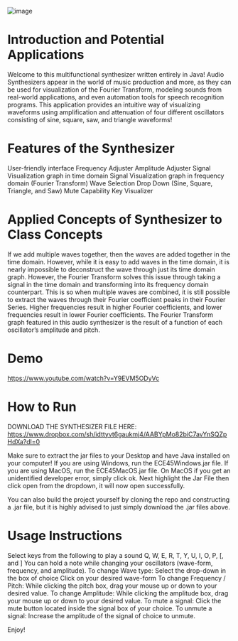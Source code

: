 ![image](https://user-images.githubusercontent.com/59634395/172030285-ea81e00c-8585-4cc1-bdee-a7fe8729bf4d.png)

# Introduction and Potential Applications

Welcome to this multifunctional synthesizer written entirely in Java! Audio Synthesizers appear in the world of music production and more, as they can be used for visualization of the Fourier Transform, modeling sounds from real-world applications, and even automation tools for speech recognition programs. This application provides an intuitive way of visualizing waveforms using amplification and attenuation of four different oscillators consisting of sine, square, saw, and triangle waveforms!


# Features of the Synthesizer 

User-friendly interface 
Frequency Adjuster
Amplitude Adjuster
Signal Visualization graph in time domain
Signal Visualization graph in frequency domain (Fourier Transform)
Wave Selection Drop Down (Sine, Square, Triangle, and Saw)
Mute Capability 
Key Visualizer


# Applied Concepts of Synthesizer to Class Concepts

If we add multiple waves together, then the waves are added together in the time domain. However, while it is easy to add waves in the time domain, it is nearly impossible to deconstruct the wave through just its time domain graph. However, the Fourier Transform solves this issue through taking a signal in the time domain and transforming into its frequency domain counterpart. This is so when multiple waves are combined, it is still possible to extract the waves through their Fourier coefficient peaks in their Fourier Series. Higher frequencies result in higher Fourier coefficients, and lower frequencies result in lower Fourier coefficients. The Fourier Transform graph featured in this audio synthesizer is the result of a function of each oscillator’s amplitude and pitch.
 

# Demo
https://www.youtube.com/watch?v=Y9EVM5ODyVc 


# How to Run
DOWNLOAD THE SYNTHESIZER FILE HERE: https://www.dropbox.com/sh/idttyvt6gaukmj4/AABYpMo82biC7avYnSQZpHdXa?dl=0

Make sure to extract the jar files to your Desktop and have Java installed on your computer!
If you are using Windows, run the ECE45Windows.jar file.
If you are using MacOS, run the ECE45MacOS.jar file. 
On MacOS if you get an unidentified developer error, simply click ok. Next highlight the Jar File then click open from the dropdown, it will now open successfully.

You can also build the project yourself by cloning the repo and constructing a .jar file, but it is highly advised to just simply download the .jar files above. 


# Usage Instructions
Select keys from the following to play a sound
Q, W, E, R, T, Y, U, I, O, P, \[, and \]
You can hold a note while changing your oscillators (wave-form, frequency, and amplitude).
To change Wave type:
Select the drop-down in the box of choice
Click on your desired wave-form
To change Frequency / Pitch:
While clicking the pitch box, drag your mouse up or down to your desired value.
To change Amplitude:
While clicking the amplitude box, drag your mouse up or down to your desired value.
To mute a signal:
Click the mute button located inside the signal box of your choice. 
To unmute a signal:
Increase the amplitude of the signal of choice to unmute. 



Enjoy!
